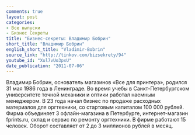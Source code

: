 ```yaml
---
comments: true
layout: post
categories:
- Все выпуски
- Бизнес Секреты
title: "Бизнес-секреты: Владимир Бобрин"
short_title: "Владимир Бобрин"
english_short_title: "Vladimir-Bobrin"
source_link: "http://tinkov.com/bizsekrety/94"
youtube_id: "Xul7vUo3pxU"
date_publication: "2011-07-06"
---
```

Владимир Бобрин, основатель магазинов «Все для принтера», родился 31 мая 1986 года в Ленинграде. Во время учебы в Санкт-Петербургском университете точной механики и оптики работал наемным менеджером. В 23 года начал бизнес по продаже расходных материалов для оргтехники, со стартовым капиталом 100 000 рублей. Фирма объединяет 3 офлайн-магазина в Петербурге, интернет-магазин fprints.ru, склад и сервис по ремонту оргтехники. В фирме работают 15 человек. Оборот составляет от 2 до 3 миллионов рублей в месяц.
